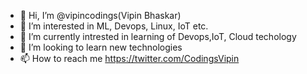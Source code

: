 - 👋 Hi, I’m @vipincodings(Vipin Bhaskar)
- 👀 I’m interested in ML, Devops, Linux, IoT etc.
- 🌱 I’m currently intrested in learning of  Devops,IoT, Cloud techology 
- 💞️ I’m looking to learn new technologies
- 📫 How to reach me https://twitter.com/CodingsVipin

<!---
vipincodings/vipincodings is a ✨ special ✨ repository because its `README.md` (this file) appears on your GitHub profile.
You can click the Preview link to take a look at your changes.
--->
